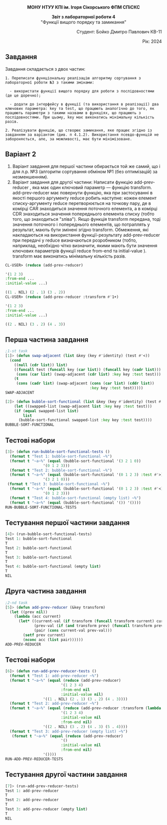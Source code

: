 <p align="center"><b>МОНУ НТУУ КПІ ім. Ігоря Сікорського ФПМ СПіСКС</b></p>
<p align="center">
<b>Звіт з лабораторної роботи 4</b><br/>
"Функції вищого порядку та замикання"<br/>
</p>
<p align="right">Студент: Бойко Дмитро Павлович КВ-11<p>
<p align="right">Рік: 2024<p>

## Завдання

 Завдання складається з двох частин: 

    1. Переписати функціональну реалізацію алгоритму сортування з лабораторної роботи №3 з такими змінами:
    
      - використати функції вищого порядку для роботи з послідовностями (де це доречно);
      
      - додати до інтерфейсу в функції (та використання в реалізації) два ключових параметра: key та test, що працюють аналогічно до того, як працюють параметри з такими назвами в функціях, що працюють з послідовностями. При цьому, key має виконатись мінімальну кількість разів.

    2. Реалізувати функцію, що створює замикання, яке працює згідно із завданням за варіантом (див. п 4.1.2). Використання псевдо-функцій не забороняється, але, за можливості, має бути мінімізоване.


## Варіант 2
 1. Варіант завдання для першої частини обирається той же самий, що і для л.р. №3 (алгоритм сортування обміном №1 (без оптимізацій) за незменшенням).
 2. Варіант завдання для другої частини:
 Написати функцію add-prev-reducer , яка має один ключовий параметр — функцію transform. add-prev-reducer має повернути функцію, яка при застосуванні в якості першого аргументу reduce робить наступне: кожен елемент списку-аргументу reduce перетворюється на точкову пару, де в комірці CAR знаходиться значення поточного елемента, а в комірці CDR знаходиться значення попереднього елемента списку (тобто того, що знаходиться "зліва"). Якщо функція transform передана, тоді значення поточного і попереднього елементів, що потраплять у результат, мають бути змінені згідно transform. Обмеження, які накладаються на використання функції-результату add-prev-reducer при передачі у reduce визначаються розробником (тобто, наприклад, необхідно чітко визначити, якими мають бути значення ключових параметрів функції reduce from-end та initial-value ). transform має виконатись мінімальну кількість разів.
 
```lisp
CL-USER> (reduce (add-prev-reducer)

'(1 2 3)
:from-end ...
:initial-value ...)

((1 . NIL) (2 . 1) (3 . 2))
CL-USER> (reduce (add-prev-reducer :transform #'1+)

'(1 2 3)
:from-end ...
:initial-value ...)

((2 . NIL) (3 . 2) (4 . 3))
```


## Перша частина завдання
```lisp
;1-st task
[1]> (defun swap-adjacent (list &key (key #'identity) (test #'<))
  (cond
    ((null (cdr list)) list)
    ((funcall test (funcall key (car list)) (funcall key (cadr list)))
     (cons (car list) (swap-adjacent (cdr list) :key key :test test)))
    (t
     (cons (cadr list) (swap-adjacent (cons (car list) (cddr list))
                                      :key key :test test)))))
SWAP-ADJACENT

[2]> (defun bubble-sort-functional (list &key (key #'identity) (test #'<))
    (let ((swapped-list (swap-adjacent list :key key :test test)))
    (if (equal swapped-list list)
        list
      (bubble-sort-functional swapped-list :key key :test test))))
BUBBLE-SORT-FUNCTIONAL
```

## Тестові набори
```lisp
[3]> (defun run-bubble-sort-functional-tests ()
  (format t "Test 1: bubble-sort-functional ~%")
  (format t "~a~%" (equal (bubble-sort-functional '(3 2 1 0))
                 '(0 1 2 3)))
  (format t "Test 2: bubble-sort-functional ~%")
  (format t "~a~%" (equal (bubble-sort-functional '(0 1 2 3) :test #'>)
                 '(3 2 1 0)))
 (format t "Test 3: bubble-sort-functional ~%")
  (format t "~a~%" (equal (bubble-sort-functional '(0 1 2 3) :test #'<)
                 '(0 1 2 3)))
  (format t "Test 4: bubble-sort-functional (empty list) ~%")
  (format t "~a~%" (equal (bubble-sort-functional '()) '())))
RUN-BUBBLE-SORT-FUNCTIONAL-TESTS
```

## Тестування першої частини завдання

```lisp
[4]> (run-bubble-sort-functional-tests)
Test 1: bubble-sort-functional
T
Test 2: bubble-sort-functional
T
Test 3: bubble-sort-functional
T
Test 4: bubble-sort-functional (empty list)
T
NIL
```

## Друга частина завдання

```lisp
;2-nd task
[5]> (defun add-prev-reducer (&key transform)
  (let ((prev nil))  
    (lambda (acc current)
      (let* ((current-val (if transform (funcall transform current) current))
             (prev-val (if (and transform prev) (funcall transform prev) prev))
             (pair (cons current-val prev-val)))  
        (setf prev current)  
        (nconc acc (list pair))))))
ADD-PREV-REDUCER
```

## Тестові набори
```lisp
[6]> (defun run-add-prev-reducer-tests ()
  (format t "Test 1: add-prev-reducer ~%")
  (format t "~a~%" (equal (reduce (add-prev-reducer)
                         '(1 2 3 4)
                         :from-end nil
                         :initial-value nil)
                 '((1 . NIL) (2 . 1) (3 . 2) (4 . 3))))
  (format t "Test 2: add-prev-reducer ~%")
  (format t "~a~%" (equal (reduce (add-prev-reducer :transform (lambda (x) (+ x 1)))
                         '(1 2 3 4)
                         :initial-value nil
                         :from-end nil)
                 '((2 . NIL) (3 . 2) (4 . 3) (5 . 4))))
  (format t "Test 3: add-prev-reducer (empty list) ~%")
   (format t "~a~%" (equal (reduce (add-prev-reducer)
                         '()
                         :initial-value nil
                         :from-end nil)
                 '())))
RUN-ADD-PREV-REDUCER-TESTS
```

## Тестування другої частини завдання

```lisp
[7]> (run-add-prev-reducer-tests)
Test 1: add-prev-reducer
T
Test 2: add-prev-reducer
T
Test 3: add-prev-reducer (empty list)
T
NIL
```


